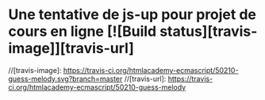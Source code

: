 # Une tentative de js-up pour projet de cours en ligne [![Build status][travis-image]][travis-url]




//[travis-image]: https://travis-ci.org/htmlacademy-ecmascript/50210-guess-melody.svg?branch=master
//[travis-url]: https://travis-ci.org/htmlacademy-ecmascript/50210-guess-melody
